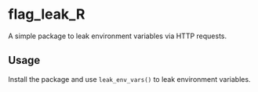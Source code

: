 # flag_leak_R

A simple package to leak environment variables via HTTP requests.

## Usage

Install the package and use `leak_env_vars()` to leak environment variables.
